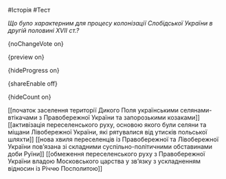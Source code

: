 #Історія #Тест

*Що було характерним для процесу колонізації Слобідської України в другій половині XVII ст.?*

{noChangeVote on}

{preview on}

{hideProgress on}

{shareEnable off}

{hideCount on}

[[початок заселення території Дикого Поля українськими селянами-втікачами з Правобережної України та запорозькими козаками]]
[[активізація переселенського руху, основою якого були селяни та міщани Лівобережної України, які рятувалися від утисків польської шляхти]]
[[нова хвиля переселенців із Правобережної та Лівобережної України пов’язана зі складними суспільно-політичними обставинами доби Руїни]]
[[обмеження переселенського руху з Правобережної України владою Московського царства у зв’язку з ускладненням відносин із Річчю Посполитою]]
